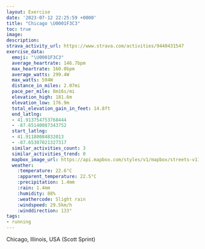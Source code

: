 ```yaml
---
layout: Exercise
date: '2023-07-12 22:25:59 +0000'
title: "Chicago \U0001F3C3"
toc: true
image:
description:
strava_activity_url: https://www.strava.com/activities/9440431547
exercise_data:
  emoji: "\U0001F3C3"
  average_heartrate: 146.7bpm
  max_heartrate: 160.0bpm
  average_watts: 299.4W
  max_watts: 594W
  distance_in_miles: 2.07mi
  pace_per_mile: 8m16s/mi
  elevation_high: 181.6m
  elevation_low: 176.9m
  total_elevation_gain_in_feet: 14.8ft
  end_latlng:
  - 41.913754753768444
  - -87.65140087343752
  start_latlng:
  - 41.91180084832013
  - -87.65307021327317
  similar_activities_count: 3
  similar_activities_trend: 0
  mapbox_image_url: https://api.mapbox.com/styles/v1/mapbox/streets-v11/static/path-5+787af2-1.0(srx~Fpw~uO~%40%40PDNNJDREH%40LPNl%40HRNNJA%7C%40a%40pAgAxAqAlAwArBqA%60BqAV%3Fd%40SCHg%40d%40s%40%60%40e%40d%40EBCA%40KFG%5EIdAg%40JOVc%40i%40TC%40%3FAhAy%40n%40k%40f%40k%40%40OMa%40Qs%40Eu%40FIZQr%40k%40vA_ALQFMFm%40%40WEk%40Cy%40FiCCs%40%3F%7DEIkE%40qAEwECmACWOAmEB_%40%3FC%40%3F%40OB%7BBC_%40D_%40AgADgBAkCH%7BG%40eBDQLM%40m%40G%5D%40u%40C%7DCBqFHUBGBEHDf%40ApBL~UAh%40%40%60F),pin-s-s+e5b22e(-87.65321,41.91034),pin-s-f+89ae00(-87.64949000000003,41.91376000000001)/auto/800x800?access_token=pk.eyJ1Ijoiam9zaGJlY2ttYW4iLCJhIjoiY205eWR2aDd1MWZ6djJrbXc4a3M0bWZleiJ9.XiG9OWkNcZk2QzjJbxLB4A
  weather:
    :temperature: 22.6°C
    :apparent_temperature: 22.5°C
    :precipitation: 1.4mm
    :rain: 1.4mm
    :humidity: 88%
    :weathercode: Slight rain
    :windspeed: 29.5km/h
    :winddirection: 133°
tags:
- running
---
```

Chicago, Illinois, USA (Scott Sprint)
